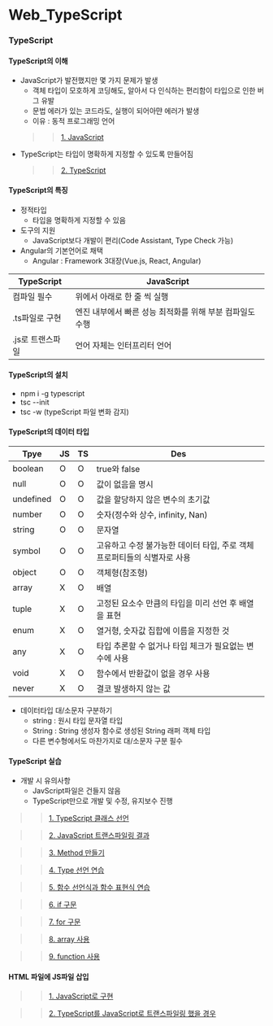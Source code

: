 # Web_TypeScript

### TypeScript
#### TypeScript의 이해
- JavaScript가 발전했지만 몇 가지 문제가 발생
  - 객체 타입이 모호하게 코딩해도, 알아서 다 인식하는 편리함이 타입으로 인한 버그 유발
  - 문법 에러가 있는 코드라도, 실행이 되어아먄 에러가 발생
  - 이유 : 동적 프로그래밍 언어
  >> [1. JavaScript](https://github.com/KimUJin3359/Web_Typescript/blob/master/001.typescript.js)
- TypeScript는 타입이 명확하게 지정할 수 있도록 만들어짐
  >> [2. TypeScript](https://github.com/KimUJin3359/Web_Typescript/blob/master/002.typescript.ts)

#### TypeScript의 특징
- 정적타입
  - 타입을 명확하게 지정할 수 있음
- 도구의 지원
  - JavaScript보다 개발이 편리(Code Assistant, Type Check 가능)
- Angular의 기본언어로 채택
  - Angular : Framework 3대장(Vue.js, React, Angular)

| TypeScript | JavaScript |
| --- | --- |
| 컴파일 필수 | 위에서 아래로 한 줄 씩 실행 |
| .ts파일로 구현 | 엔진 내부에서 빠른 성능 최적화를 위해 부분 컴파일도 수행
| .js로 트랜스파일 | 언어 자체는 인터프리터 언어 |

#### TypeScript의 설치
- npm i -g typescript
- tsc --init
- tsc -w (typeScript 파일 변화 감지)

#### TypeScript의 데이터 타입
| Tpye | JS | TS | Des |
| --- | --- | --- | --- |
| boolean | O | O | true와 false |
| null | O | O | 값이 없음을 명시 |
| undefined | O | O | 값을 할당하지 않은 변수의 초기값 |
| number | O | O | 숫자(정수와 상수, infinity, Nan) |
| string | O | O | 문자열 |
| symbol| O | O | 고유하고 수정 불가능한 데이터 타입, 주로 객체 프로퍼티들의 식별자로 사용|
| object| O | O | 객체형(참조형) |
| array | X | O | 배열 |
| tuple | X | O | 고정된 요소수 만큼의 타입을 미리 선언 후 배열을 표현 |
| enum | X | O | 열거형, 숫자값 집합에 이름을 지정한 것 |
| any | X | O | 타입 추론할 수 없거나 타입 체크가 필요없는 변수에 사용 |
| void | X | O | 함수에서 반환값이 없을 경우 사용 |
| never | X | O | 결코 발생하지 않는 값 |

- 데이터타입 대/소문자 구분하기
  - string : 원시 타입 문자열 타입
  - String : String 생성자 함수로 생성된 String 래퍼 객체 타입
  - 다른 변수형에서도 마찬가지로 대/소문자 구분 필수

#### TypeScript 실습
- 개발 시 유의사항
  - JavScript파일은 건들지 않음
  - TypeScript만으로 개발 및 수정, 유지보수 진행
>> [1. TypeScript 클래스 선언](https://github.com/KimUJin3359/Web_Typescript/blob/master/004.typescript_basic.ts)

>> [2. JavaScript 트랜스파일링 결과](https://github.com/KimUJin3359/Web_Typescript/blob/master/004.typescript_basic.js)

>> [3. Method 만들기](https://github.com/KimUJin3359/Web_Typescript/blob/master/005.typescript_method.ts)

>> [4. Type 선언 연습](https://github.com/KimUJin3359/Web_Typescript/blob/master/006.type_declare.ts)

>> [5. 함수 선언식과 함수 표현식 연습](https://github.com/KimUJin3359/Web_Typescript/blob/master/007.function_declare.ts)

>> [6. if 구문](https://github.com/KimUJin3359/Web_Typescript/blob/master/010.if.ts)

>> [7. for 구문](https://github.com/KimUJin3359/Web_Typescript/blob/master/011.for.ts)

>> [8. array 사용](https://github.com/KimUJin3359/Web_Typescript/blob/master/012.array.ts)

>> [9. function 사용](https://github.com/KimUJin3359/Web_Typescript/blob/master/013.function.ts)

#### HTML 파일에 JS파일 삽입
>> [1. JavaScript로 구현](https://github.com/KimUJin3359/Web_Typescript/blob/master/008.insert_js.js)

>> [2. TypeScript를 JavaScript로 트랜스파일링 했을 경우](https://github.com/KimUJin3359/Web_Typescript/blob/master/009.insert_ts.ts)
